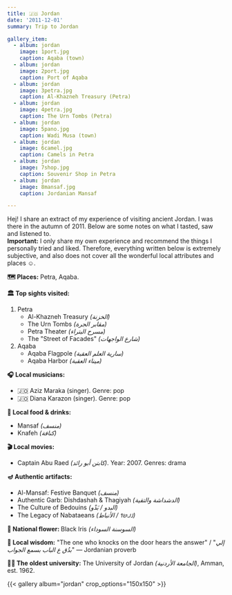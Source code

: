 ```yaml
---
title: 🇯🇴 Jordan
date: '2011-12-01'
summary: Trip to Jordan

gallery_item:
  - album: jordan
    image: 1port.jpg
    caption: Aqaba (town)
  - album: jordan
    image: 2port.jpg
    caption: Port of Aqaba
  - album: jordan
    image: 3petra.jpg
    caption: Al-Khazneh Treasury (Petra)
  - album: jordan
    image: 4petra.jpg
    caption: The Urn Tombs (Petra)
  - album: jordan
    image: 5pano.jpg
    caption: Wadi Musa (town)
  - album: jordan
    image: 6camel.jpg
    caption: Camels in Petra
  - album: jordan
    image: 7shop.jpg
    caption: Souvenir Shop in Petra
  - album: jordan
    image: 8mansaf.jpg
    caption: Jordanian Mansaf

---
```

Hej! I share an extract of my experience of visiting ancient Jordan. I was there in the autumn of 2011. Below are some notes on what I tasted, saw and listened to.<br>
<b>Important:</b> I only share my own experience and recommend the things I personally tried and liked. Therefore, everything written below is extremely subjective, and also does not cover all the wonderful local attributes and places ☺️.

<b>🗺 Places:</b> Petra, Aqaba.<br>

<b>🏛 Top sights visited: </b>
1. Petra
    - Al-Khazneh Treasury <i>(الخزنة)</i>
    - The Urn Tombs <i>(مقابر الجرة)</i>
    - Petra Theater <i>(مسرح البتراء)</i>
    - The "Street of Facades" <i>(شارع الواجهات)</i>
2. Aqaba
    - Aqaba Flagpole <i>(سارية العلم العقبة)</i>
    - Aqaba Harbor <i>(ميناء العقبة)</i>


<b>🎧 Local musicians: </b>
- 🇯🇴 Aziz Maraka (singer). Genre: pop
- 🇯🇴 Diana Karazon (singer). Genre: pop


<b>🥘 Local food & drinks: </b>
- Mansaf <i>(منسف)</i>
- Knafeh <i>(كنافة)</i>


<b>🎬 Local movies:</b>
- Captain Abu Raed <i>(كابتن أبو رائد)</i>. Year: 2007. Genres: drama

<b>🪔 Authentic artifacts:</b>
- Al-Mansaf: Festive Banquet <i>(منسف)</i> 
- Authentic Garb: Dishdashah & Thagiyah <i>(الدشداشة والتقية)</i> 
- The Culture of Bedouins <i>(البدو / بَدْو)</i> 
- The Legacy of Nabataeans <i>(𐢕𐢃𐢋𐢈 / الأنباط)</i>  


<b>💐 National flower: </b> Black Iris <i>(السوسنة السوداء)</i>


<b>🦉 Local wisdom:</b> "The one who knocks on the door hears the answer" / "<i>إلي بدُق ع الباب بسمع الجواب</i>" — Jordanian proverb 


<b>👨‍🎓 The oldest university:</b> The University of Jordan <i>(الجامعة الأردنية)</i>, Amman, est. 1962. 


{{< gallery album="jordan" crop_options="150x150" >}}
   


